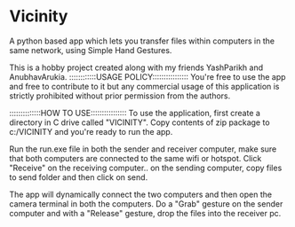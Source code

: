 # Vicinity
A python based app which lets you transfer files within computers in the same network, using Simple Hand Gestures.

This is a hobby project created along with my friends YashParikh and AnubhavArukia.
::::::::::::USAGE POLICY::::::::::::::::
You're free to use the app and free to contribute to it but any commercial usage of this application is strictly prohibited without prior permission from the authors.

::::::::::::::HOW TO USE::::::::::::::::
To use the application, first create a directory in C drive called "VICINITY".
Copy contents of zip package to c:/VICINITY and you're ready to run the app.

Run the run.exe file in both the sender and receiver computer, make sure that both computers are connected to the same wifi or hotspot.
Click "Receive" on the receiving computer.. on the sending computer, copy files to send folder and then click on send.

The app will dynamically connect the two computers and then open the camera terminal in both the computers. Do a "Grab" gesture on the sender computer and with a "Release" gesture, drop the files into the receiver pc.
